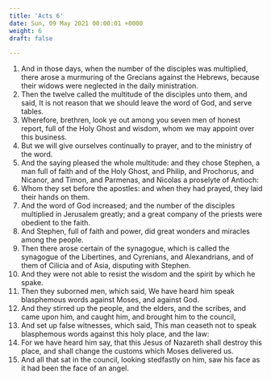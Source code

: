 ```yaml
---
title: 'Acts 6'
date: Sun, 09 May 2021 00:00:01 +0000
weight: 6
draft: false
  
---
```


1. And in those days, when the number of the disciples was multiplied, there arose a murmuring of the Grecians against the Hebrews, because their widows were neglected in the daily ministration.
2. Then the twelve called the multitude of the disciples unto them, and said, It is not reason that we should leave the word of God, and serve tables.
3. Wherefore, brethren, look ye out among you seven men of honest report, full of the Holy Ghost and wisdom, whom we may appoint over this business.
4. But we will give ourselves continually to prayer, and to the ministry of the word.
5. And the saying pleased the whole multitude: and they chose Stephen, a man full of faith and of the Holy Ghost, and Philip, and Prochorus, and Nicanor, and Timon, and Parmenas, and Nicolas a proselyte of Antioch:
6. Whom they set before the apostles: and when they had prayed, they laid their hands on them.
7. And the word of God increased; and the number of the disciples multiplied in Jerusalem greatly; and a great company of the priests were obedient to the faith.
8. And Stephen, full of faith and power, did great wonders and miracles among the people.
9. Then there arose certain of the synagogue, which is called the synagogue of the Libertines, and Cyrenians, and Alexandrians, and of them of Cilicia and of Asia, disputing with Stephen.
10. And they were not able to resist the wisdom and the spirit by which he spake.
11. Then they suborned men, which said, We have heard him speak blasphemous words against Moses, and against God.
12. And they stirred up the people, and the elders, and the scribes, and came upon him, and caught him, and brought him to the council,
13. And set up false witnesses, which said, This man ceaseth not to speak blasphemous words against this holy place, and the law:
14. For we have heard him say, that this Jesus of Nazareth shall destroy this place, and shall change the customs which Moses delivered us.
15. And all that sat in the council, looking stedfastly on him, saw his face as it had been the face of an angel.
